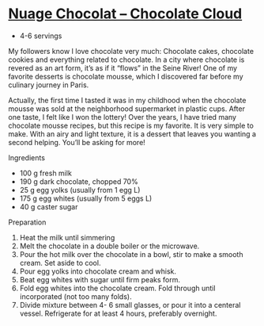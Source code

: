 # [Nuage Chocolat – Chocolate Cloud](https://parischezsharon.com/2020/04/nuage-chocolat-chocolate-cloud.html)

* 4-6 servings

My followers know I love chocolate very much: Chocolate cakes, chocolate cookies and everything related to chocolate.
In a city where chocolate is revered as an art form, it’s as if it “flows” in the Seine River!
One of my favorite desserts is chocolate mousse, which I discovered far before my culinary journey in Paris.

Actually, the first time I tasted it was in my childhood when the chocolate mousse was sold at the neighborhood
supermarket in plastic cups.
After one taste, I felt like I won the lottery! Over the years, I have tried many chocolate mousse recipes, but this
recipe is my favorite.
It is very simple to make.
With an airy and light texture, it is a dessert that leaves you wanting a second helping.
You’ll be asking for more!

Ingredients

* 100 g fresh milk
* 190 g dark chocolate, chopped 70%
* 25 g egg yolks (usually from 1 egg L)
* 175 g egg whites (usually from 5 eggs L)
* 40 g caster sugar

Preparation

1. Heat the milk until simmering
2. Melt the chocolate in a double boiler or the microwave.
3. Pour the hot milk over the chocolate in a bowl, stir to make a smooth cream.
   Set aside to cool.
4. Pour egg yolks into chocolate cream and whisk.
5. Beat egg whites with sugar until firm peaks form.
6. Fold egg whites into the chocolate cream.
   Fold through until incorporated (not too many folds).
7. Divide mixture between 4- 6 small glasses, or pour it into a centeral vessel.
   Refrigerate for at least 4 hours, preferably overnight.
